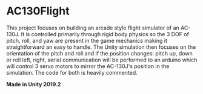 # AC130Flight
This project focuses on building an arcade style flight simulator of an AC-130J. It is controlled primarily through rigid body physics so the 3 DOF of pitch, roll, and yaw are present in the game mechanics making it straightforward an easy to handle. The Unity simulation then focuses on the orientation of the pitch and roll and if the position changes: pitch up, down or roll left, right, serial communication will be performed to an arduino which will control 3 servo motors to mirror the AC-130J's position in the simulation. The code for both is heavily commented.

**Made in Unity 2019.2**


